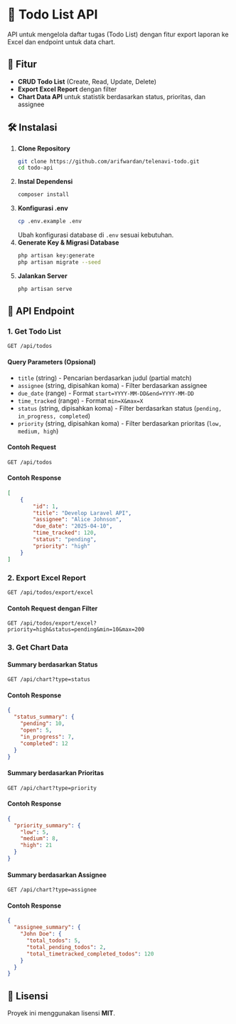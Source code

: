 # 📌 Todo List API

API untuk mengelola daftar tugas (Todo List) dengan fitur export laporan ke Excel dan endpoint untuk data chart.

## 🚀 Fitur
- **CRUD Todo List** (Create, Read, Update, Delete)
- **Export Excel Report** dengan filter
- **Chart Data API** untuk statistik berdasarkan status, prioritas, dan assignee

## 🛠️ Instalasi
1. **Clone Repository**
   ```sh
   git clone https://github.com/arifwardan/telenavi-todo.git
   cd todo-api
   ```
2. **Instal Dependensi**
   ```sh
   composer install
   ```
3. **Konfigurasi .env**
   ```sh
   cp .env.example .env
   ```
   Ubah konfigurasi database di `.env` sesuai kebutuhan.
4. **Generate Key & Migrasi Database**
   ```sh
   php artisan key:generate
   php artisan migrate --seed
   ```
5. **Jalankan Server**
   ```sh
   php artisan serve
   ```

## 📌 API Endpoint

### **1. Get Todo List**
```
GET /api/todos
```
#### **Query Parameters** (Opsional)
- `title` (string) - Pencarian berdasarkan judul (partial match)
- `assignee` (string, dipisahkan koma) - Filter berdasarkan assignee
- `due_date` (range) - Format `start=YYYY-MM-DD&end=YYYY-MM-DD`
- `time_tracked` (range) - Format `min=X&max=X`
- `status` (string, dipisahkan koma) - Filter berdasarkan status (`pending, in_progress, completed`)
- `priority` (string, dipisahkan koma) - Filter berdasarkan prioritas (`low, medium, high`)

#### **Contoh Request**
```
GET /api/todos
```
#### **Contoh Response**
```json
[
    {
        "id": 1,
        "title": "Develop Laravel API",
        "assignee": "Alice Johnson",
        "due_date": "2025-04-10",
        "time_tracked": 120,
        "status": "pending",
        "priority": "high"
    }
]

```

### **2. Export Excel Report**
```
GET /api/todos/export/excel
```
#### **Contoh Request dengan Filter**
```
GET /api/todos/export/excel?priority=high&status=pending&min=10&max=200
```

### **3. Get Chart Data**
#### **Summary berdasarkan Status**
```
GET /api/chart?type=status
```
#### **Contoh Response**
```json
{
  "status_summary": {
    "pending": 10,
    "open": 5,
    "in_progress": 7,
    "completed": 12
  }
}
```

#### **Summary berdasarkan Prioritas**
```
GET /api/chart?type=priority
```
#### **Contoh Response**
```json
{
  "priority_summary": {
    "low": 5,
    "medium": 8,
    "high": 21
  }
}
```

#### **Summary berdasarkan Assignee**
```
GET /api/chart?type=assignee
```
#### **Contoh Response**
```json
{
  "assignee_summary": {
    "John Doe": {
      "total_todos": 5,
      "total_pending_todos": 2,
      "total_timetracked_completed_todos": 120
    }
  }
}
```

## 📜 Lisensi
Proyek ini menggunakan lisensi **MIT**.

